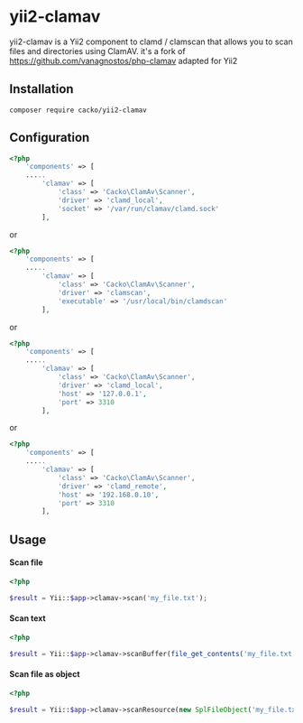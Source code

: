 # yii2-clamav
yii2-clamav is a Yii2 component to clamd / clamscan that allows you to scan files and directories using ClamAV.
it's a fork of https://github.com/vanagnostos/php-clamav adapted for Yii2

## Installation
```Shell
composer require cacko/yii2-clamav
```

## Configuration

```PHP
<?php
    'components' => [
    .....
        'clamav' => [
            'class' => 'Cacko\ClamAv\Scanner',
            'driver' => 'clamd_local',
            'socket' => '/var/run/clamav/clamd.sock'
        ],
```
or
```PHP
<?php
    'components' => [
    .....
        'clamav' => [
            'class' => 'Cacko\ClamAv\Scanner',
            'driver' => 'clamscan',
            'executable' => '/usr/local/bin/clamdscan'
        ],
```
or
```PHP
<?php
    'components' => [
    .....
        'clamav' => [
            'class' => 'Cacko\ClamAv\Scanner',
            'driver' => 'clamd_local',
            'host' => '127.0.0.1',
            'port' => 3310
        ],
```
or
```PHP
<?php
    'components' => [
    .....
        'clamav' => [
            'class' => 'Cacko\ClamAv\Scanner',
            'driver' => 'clamd_remote',
            'host' => '192.168.0.10',
            'port' => 3310
        ],
```

## Usage

#### Scan file
```PHP
<?php

$result = Yii::$app->clamav->scan('my_file.txt');

```

#### Scan text
```PHP
<?php

$result = Yii::$app->clamav->scanBuffer(file_get_contents('my_file.txt'));

```

#### Scan file as object
```PHP
<?php

$result = Yii::$app->clamav->scanResource(new SplFileObject('my_file.txt'), 'rb');

```
